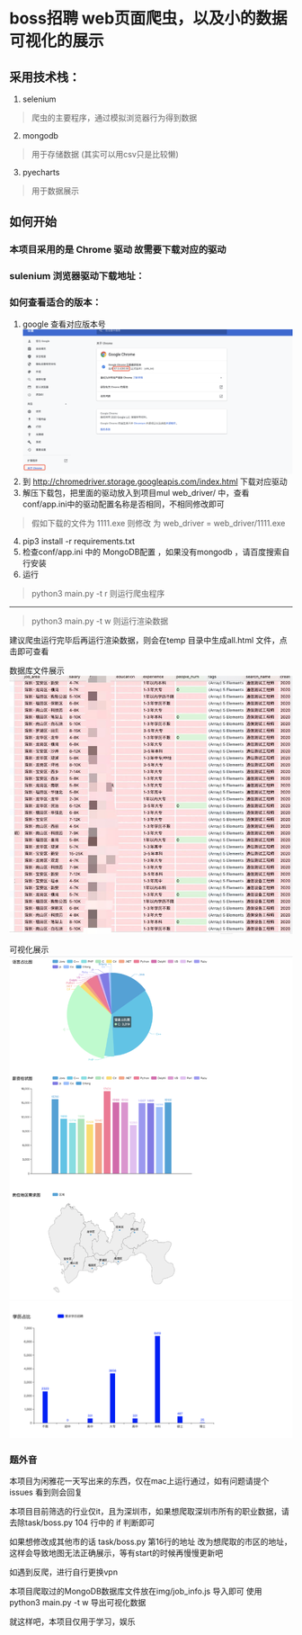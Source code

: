 # boss招聘 web页面爬虫，以及小的数据可视化的展示

## 采用技术栈：
1. selenium
 > 爬虫的主要程序，通过模拟浏览器行为得到数据
2. mongodb
 > 用于存储数据 (其实可以用csv只是比较懒)
3. pyecharts
 > 用于数据展示

## 如何开始
### 本项目采用的是 Chrome 驱动 故需要下载对应的驱动
### sulenium 浏览器驱动下载地址：
### 如何查看适合的版本：
1. google 查看对应版本号
![avatar](img/设置.png)
2. 到 http://chromedriver.storage.googleapis.com/index.html
下载对应驱动
3. 解压下载包，把里面的驱动放入到项目mul web_driver/ 中，查看conf/app.ini中的驱动配置名称是否相同，不相同修改即可
>假如下载的文件为 1111.exe 则修改 为  web_driver = web_driver/1111.exe
4. pip3 install -r requirements.txt
5. 检查conf/app.ini 中的 MongoDB配置 ，如果没有mongodb ，请百度搜索自行安装
6. 运行
> python3 main.py -t r 则运行爬虫程序
----
> python3 main.py -t w 则运行渲染数据

建议爬虫运行完毕后再运行渲染数据，则会在temp 目录中生成all.html
文件，点击即可查看

数据库文件展示
![avatar](img/展示1.jpg)

可视化展示
![avatar](img/示例1.png)
![avatar](img/示例2.png)


### 题外音
本项目为闲雅花一天写出来的东西，仅在mac上运行通过，如有问题请提个issues
看到则会回复


本项目目前筛选的行业仅it，且为深圳市，如果想爬取深圳市所有的职业数据，请去除task/boss.py  104 行中的 if 判断即可

如果想修改成其他市的话  task/boss.py 第16行的地址 改为想爬取的市区的地址，这样会导致地图无法正确展示，等有start的时候再慢慢更新吧

如遇到反爬，进行自行更换vpn

本项目爬取过的MongoDB数据库文件放在img/job_info.js
导入即可 使用 python3 main.py -t w 导出可视化数据

就这样吧，本项目仅用于学习，娱乐





